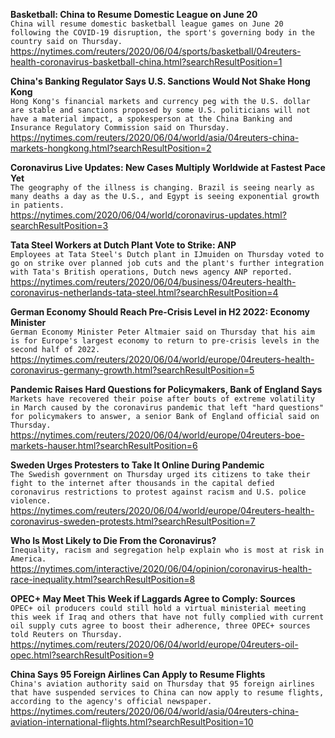 **Basketball: China to Resume Domestic League on June 20**\
`China will resume domestic basketball league games on June 20 following the COVID-19 disruption, the sport's governing body in the country said on Thursday.`\
https://nytimes.com/reuters/2020/06/04/sports/basketball/04reuters-health-coronavirus-basketball-china.html?searchResultPosition=1

**China's Banking Regulator Says U.S. Sanctions Would Not Shake Hong Kong**\
`Hong Kong's financial markets and currency peg with the U.S. dollar are stable and sanctions proposed by some U.S. politicians will not have a material impact, a spokesperson at the China Banking and Insurance Regulatory Commission said on Thursday.`\
https://nytimes.com/reuters/2020/06/04/world/asia/04reuters-china-markets-hongkong.html?searchResultPosition=2

**Coronavirus Live Updates: New Cases Multiply Worldwide at Fastest Pace Yet**\
`The geography of the illness is changing. Brazil is seeing nearly as many deaths a day as the U.S., and Egypt is seeing exponential growth in patients.`\
https://nytimes.com/2020/06/04/world/coronavirus-updates.html?searchResultPosition=3

**Tata Steel Workers at Dutch Plant Vote to Strike: ANP**\
`Employees at Tata Steel's Dutch plant in IJmuiden on Thursday voted to go on strike over planned job cuts and the plant's further integration with Tata's British operations, Dutch news agency ANP reported.`\
https://nytimes.com/reuters/2020/06/04/business/04reuters-health-coronavirus-netherlands-tata-steel.html?searchResultPosition=4

**German Economy Should Reach Pre-Crisis Level in H2 2022: Economy Minister**\
`German Economy Minister Peter Altmaier said on Thursday that his aim is for Europe's largest economy to return to pre-crisis levels in the second half of 2022.`\
https://nytimes.com/reuters/2020/06/04/world/europe/04reuters-health-coronavirus-germany-growth.html?searchResultPosition=5

**Pandemic Raises Hard Questions for Policymakers, Bank of England Says**\
`Markets have recovered their poise after bouts of extreme volatility in March caused by the coronavirus pandemic that left "hard questions" for policymakers to answer, a senior Bank of England official said on Thursday.`\
https://nytimes.com/reuters/2020/06/04/world/europe/04reuters-boe-markets-hauser.html?searchResultPosition=6

**Sweden Urges Protesters to Take It Online During Pandemic**\
`The Swedish government on Thursday urged its citizens to take their fight to the internet after thousands in the capital defied coronavirus restrictions to protest against racism and U.S. police violence.`\
https://nytimes.com/reuters/2020/06/04/world/europe/04reuters-health-coronavirus-sweden-protests.html?searchResultPosition=7

**Who Is Most Likely to Die From the Coronavirus?**\
`Inequality, racism and segregation help explain who is most at risk in America.`\
https://nytimes.com/interactive/2020/06/04/opinion/coronavirus-health-race-inequality.html?searchResultPosition=8

**OPEC+ May Meet This Week if Laggards Agree to Comply: Sources**\
`OPEC+ oil producers could still hold a virtual ministerial meeting this week if Iraq and others that have not fully complied with current oil supply cuts agree to boost their adherence, three OPEC+ sources told Reuters on Thursday.`\
https://nytimes.com/reuters/2020/06/04/world/europe/04reuters-oil-opec.html?searchResultPosition=9

**China Says 95 Foreign Airlines Can Apply to Resume Flights**\
`China's aviation authority said on Thursday that 95 foreign airlines that have suspended services to China can now apply to resume flights, according to the agency's official newspaper. `\
https://nytimes.com/reuters/2020/06/04/world/asia/04reuters-china-aviation-international-flights.html?searchResultPosition=10

